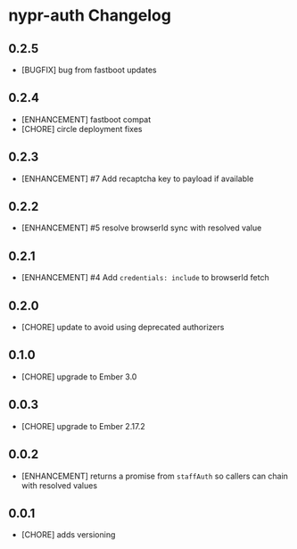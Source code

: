 # nypr-auth Changelog

## 0.2.5
- [BUGFIX] bug from fastboot updates

## 0.2.4
- [ENHANCEMENT] fastboot compat
- [CHORE] circle deployment fixes

## 0.2.3
- [ENHANCEMENT] #7 Add recaptcha key to payload if available

## 0.2.2
- [ENHANCEMENT] #5 resolve browserId sync with resolved value

## 0.2.1
- [ENHANCEMENT] #4 Add `credentials: include` to browserId fetch

## 0.2.0
- [CHORE] update to avoid using deprecated authorizers

## 0.1.0
- [CHORE] upgrade to Ember 3.0

## 0.0.3
- [CHORE] upgrade to Ember 2.17.2

## 0.0.2
- [ENHANCEMENT] returns a promise from `staffAuth` so callers can chain with resolved values

## 0.0.1

- [CHORE] adds versioning
